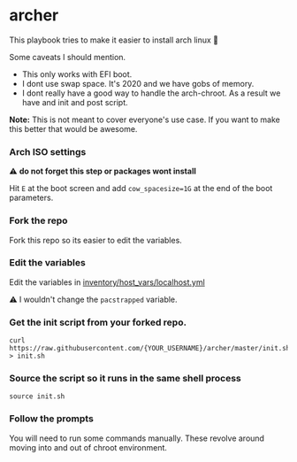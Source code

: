 # archer
This playbook tries to make it easier to install arch linux :tada:

Some caveats I should mention.
* This only works with EFI boot.
* I dont use swap space. It's 2020 and we have gobs of memory.
* I dont really have a good way to handle the arch-chroot. As a result we have and init and post script.

**Note:** This is not meant to cover everyone's use case. If you want to make this better that would be awesome.

### Arch ISO settings
:warning: **do not forget this step or packages wont install**

Hit `E` at the boot screen and add `cow_spacesize=1G` at the end of the boot parameters.

### Fork the repo
Fork this repo so its easier to edit the variables.

### Edit the variables
Edit the variables in [inventory/host_vars/localhost.yml](inventory/host_vars/localhost.yml)

:warning: I wouldn't change the `pacstrapped` variable.

### Get the init script from your forked repo.
```
curl https://raw.githubusercontent.com/{YOUR_USERNAME}/archer/master/init.sh > init.sh
```

### Source the script so it runs in the same shell process
```
source init.sh
```

### Follow the prompts
You will need to run some commands manually. These revolve around moving into and out of chroot environment.
